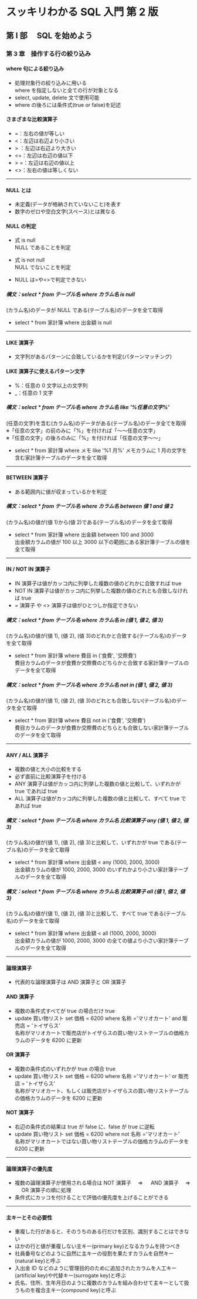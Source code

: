 # スッキリわかる SQL 入門 第 2 版

## 第 Ⅰ 部　 SQL を始めよう

### 第 3 章　操作する行の絞り込み

#### where 句による絞り込み

- 処理対象行の絞り込みに用いる<br>
  where を指定しないと全ての行が対象となる
- select, update, delete 文で使用可能
- where の後ろには条件式(true or false)を記述

#### さまざまな比較演算子

- =：左右の値が等しい
- <：左辺は右辺より小さい
- \> ：左辺は右辺より大きい
- <=：左辺は右辺の値以下
- \> =：左辺は右辺の値以上
- <>：左右の値は等しくない

---

#### NULL とは

- 未定義(データが格納されていないこと)を表す
- 数字のゼロや空白文字(スペース)とは異なる

#### NULL の判定

- 式 is null<br>
  NULL であることを判定

- 式 is not null<br>
  NULL でないことを判定

- NULL は=や<>で判定できない

##### 構文：select \* from テーブル名 where カラム名 is null

(カラム名)のデータが NULL である(テーブル名)のデータを全て取得

- select \* from 家計簿 where 出金額 is null

---

#### LIKE 演算子

- 文字列があるパターンに合致しているかを判定(パターンマッチング)

#### LIKE 演算子に使えるパターン文字

- %：任意の 0 文字以上の文字列
- \_：任意の 1 文字

##### 構文：select \* from テーブル名 where カラム名 like '%任意の文字%'

(任意の文字)を含む(カラム名)のデータがある(テーブル名)のデータ全てを取得<br>
※「任意の文字」の前のみに「%」を付ければ「～～任意の文字」<br>
※「任意の文字」の後ろのみに「%」を付ければ「任意の文字～～」

- select \* from 家計簿 where メモ like '%1 月%'
  メモカラムに 1 月の文字を含む家計簿テーブルのデータを全て取得

---

#### BETWEEN 演算子

- ある範囲内に値が収まっているかを判定

##### 構文：select \* from テーブル名 where カラム名 between 値 1 and 値 2

(カラム名)の値が(値 1)から(値 2)である(テーブル名)のデータを全て取得

- select \* from 家計簿 where 出金額 between 100 and 3000<br>
  出金額カラムの値が 100 以上 3000 以下の範囲にある家計簿テーブルの値を全て取得

---

#### IN / NOT IN 演算子

- IN 演算子は値がカッコ内に列挙した複数の値のどれかに合致すれば true
- NOT IN 演算子は値がカッコ内に列挙した複数の値のどれとも合致しなければ true
- = 演算子 や <> 演算子は値がひとつしか指定できない

##### 構文：select \* from テーブル名 where カラム名 in (値 1, 値 2, 値 3)

(カラム名)の値が(値 1), (値 2), (値 3)のどれかと合致する(テーブル名)のデータを全て取得

- select \* from 家計簿 where 費目 in ('食費', '交際費')<br>
  費目カラムのデータが食費か交際費のどちらかと合致する家計簿テーブルのデータを全て取得

##### 構文：select \* from テーブル名 where カラム名 not in (値 1, 値 2, 値 3)

(カラム名)の値が(値 1), (値 2), (値 3)のどれとも合致しない(テーブル名)のデータを全て取得

- select \* from 家計簿 where 費目 not in ('食費', '交際費')<br>
  費目カラムのデータが食費か交際費のどちらとも合致しない家計簿テーブルのデータを全て取得

---

#### ANY / ALL 演算子

- 複数の値と大小の比較をする
- 必ず直前に比較演算子を付ける
- ANY 演算子は値がカッコ内に列挙した複数の値と比較して、いずれかが true であれば true
- ALL 演算子は値がカッコ内に列挙した複数の値と比較して、すべて true であれば true

##### 構文：select \* from テーブル名 where カラム名 比較演算子 any (値 1, 値 2, 値 3)

(カラム名)の値が(値 1), (値 2), (値 3)と比較して、いずれかが true である(テーブル名)のデータを全て取得

- select \* from 家計簿 where 出金額 < any (1000, 2000, 3000)<br>
  出金額カラムの値が 1000, 2000, 3000 のいずれかより小さい家計簿テーブルのデータを全て取得

##### 構文：select \* from テーブル名 where カラム名 比較演算子 all (値 1, 値 2, 値 3)

(カラム名)の値が(値 1), (値 2), (値 3)と比較して、すべて true である(テーブル名)のデータを全て取得

- select \* from 家計簿 where 出金額 < all (1000, 2000, 3000)<br>
  出金額カラムの値が 1000, 2000, 3000 の全ての値より小さい家計簿テーブルのデータを全て取得

---

#### 論理演算子

- 代表的な論理演算子は AND 演算子と OR 演算子

#### AND 演算子

- 複数の条件式すべてが true の場合だけ true
- update 買い物リスト set 価格 = 6200 where 名称 ='マリオカート' and 販売店 = 'トイザらス'<br>
  名称がマリオカートで販売店がトイザらスの買い物リストテーブルの価格カラムのデータを 6200 に更新

#### OR 演算子

- 複数の条件式のいずれかが true の場合 true
- update 買い物リスト set 価格 = 6200 where 名称 ='マリオカート' or 販売店 = 'トイザらス'<br>
  名称がマリオカート、もしくは販売店がトイザらスの買い物リストテーブルの価格カラムのデータを 6200 に更新

#### NOT 演算子

- 右辺の条件式の結果は true が false に、false が true に逆転
- update 買い物リスト set 価格 = 6200 where not 名称 ='マリオカート'<br>
  名称がマリオカートではない買い物リストテーブルの価格カラムのデータを 6200 に更新

---

#### 論理演算子の優先度

- 複数の論理演算子が使用される場合は NOT 演算子　 ⇒ 　 AND 演算子　 ⇒ 　 OR 演算子の順に処理
- 条件式にカッコを付けることで評価の優先度を上げることができる

---

#### 主キーとその必要性

- 重複した行があると、そのうちのある行だけを区別、識別することはできない
- ほかの行と値が重複しない主キー(primary key)となるカラムを持つべき
- 社員番号などのように自然に主キーの役割を果たすカラムを自然キー(natural key)と呼ぶ
- 入出金 ID などのように管理目的のために追加されたカラムを人工キー(artificial key)や代替キー(surrogate key)と呼ぶ
- 氏名、住所、生年月日のように複数のカラムを組み合わせて主キーとして扱うものを複合主キー(compound key)と呼ぶ
